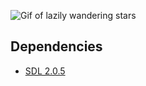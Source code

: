 ![Gif of lazily wandering stars](https://cloud.githubusercontent.com/assets/5744114/24231758/af94bcbe-0f43-11e7-83ef-9e937b498c78.gif)

Dependencies
------------
- [SDL 2.0.5](https://www.libsdl.org/download-2.0.php)
